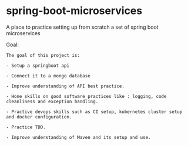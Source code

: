 # spring-boot-microservices
A place to practice setting up from scratch a set of spring boot microservices

Goal:

    The goal of this project is:

    - Setup a springboot api

    - Connect it to a mongo database

    - Improve understanding of API best practice.

    - Hone skills on good software practices like : logging, code cleanliness and exception handling.

    - Practive devops skills such as CI setup, kubernetes cluster setup and docker configuration.

    - Practice TDD.

    - Improve understanding of Maven and its setup and use.
